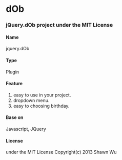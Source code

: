 dOb
=========

### jQuery.dOb project under the MIT License

#### Name 
jquery.dOb

#### Type 
Plugin

#### Feature 
1. easy to use in your project.
2. dropdown menu.
3. easy to choosing birthday.

#### Base on
Javascript, JQuery

#### License
under the MIT License Copyright(c) 2013 Shawn Wu
